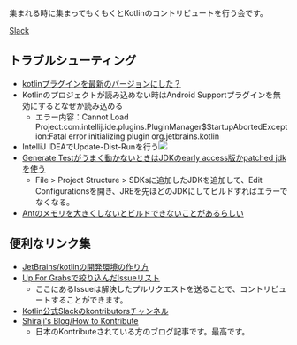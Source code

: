 集まれる時に集まってもくもくとKotlinのコントリビュートを行う会です。

[Slack](https://mokmok-kontribute.slack.com)

## トラブルシューティング
* [kotlinプラグインを最新のバージョンにした？](https://github.com/JetBrains/kotlin#-installing-the-latest-kotlin-plugin)
* Kotlinのプロジェクトが読み込めない時はAndroid Supportプラグインを無効にするとなぜか読み込める
  * エラー内容：Cannot Load Project:com.intellij.ide.plugins.PluginManager$StartupAbortedException:Fatal error initializing plugin org.jetbrains.kotlin
* IntelliJ IDEAでUpdate-Dist-Runを行う![](https://user-images.githubusercontent.com/1386930/29066189-6ec53ab8-7c69-11e7-93f1-834c4f64df55.png)
* [Generate Testがうまく動かないときはJDKのearly access版かpatched jdkを使う](https://youtrack.jetbrains.com/issue/IDEA-170117#comment=27-2065491)
  * File > Project Structure > SDKsに追加したJDKを追加して、Edit Configurationsを開き、JREを先ほどのJDKにしてビルドすればエラーでなくなる。
* [Antのメモリを大きくしないとビルドできないことがあるらしい](http://shiraji.github.io/blog/2016/07/14/how-to-kontribute/)


## 便利なリンク集
* [JetBrains/kotlinの開発環境の作り方](https://github.com/JetBrains/kotlin#build-environment-requirements)
* [Up For Grabsで絞り込んだIssueリスト](https://youtrack.jetbrains.com/oauth?state=%2Fissues%2FKT%3Fq%3Dtag:%2520%257BUp%2520For%2520Grabs%257D%2520%2523Unresolved%2520sort%2520by:%2520created%2520desc%2520)
   * ここにあるIssueは解決したプルリクエストを送ることで、コントリビュートすることができます。
* [Kotlin公式Slackのkontributorsチャンネル](https://kotlinlang.slack.com/messages/C0BUHC9HD/)
* [Shiraji's Blog/How to Kontribute](http://shiraji.github.io/blog/2016/07/14/how-to-kontribute/)  
   * 日本のKontributeされている方のブログ記事です。最高です。

